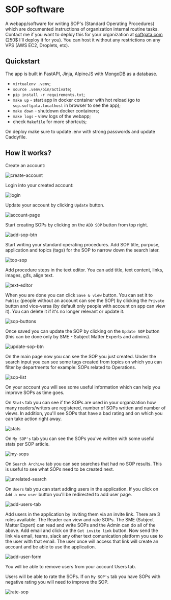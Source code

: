 # SOP software

A webapp/software for writing SOP's (Standard Operating Procedures) which are documented instructions of organization internal routine tasks. Contact me if you want to deploy this for your organization at 
[softgata.com](https://softgata.com/) (250$ I'll deploy it for you). You can host it without any restrictions on any VPS (AWS EC2, Droplets, etc).


## Quickstart

The app is built in FastAPI, Jinja, AlpineJS with MongoDB as a database.

- `virtualenv .venv`;
- `source .venv/bin/activate`;
- `pip install -r requirements.txt`;
- `make up` - start app in docker container with hot reload (go to `sop.softgata.localhost` in browser to see the app);
- `make down` - shutdown docker containers;
- `make logs` - view logs of the webapp;
- check `Makefile` for more shortcuts;

On deploy make sure to update .env with strong passwords and update Caddyfile.


## How it works?

Create an account:

![create-account](readmepics/create-account.png)

Login into your created account:

![login](readmepics/login.png)

Update your account by clicking `Update` button.

![account-page](readmepics/account-page.png)


Start creating SOPs by clicking on the `ADD SOP` button from top right.

![add-sop-btn](readmepics/add-sop-btn.png)


Start writing your standard operating procedures. Add SOP title, purpuse, application and topics (tags) for the SOP to narrow down the search later.


![top-sop](readmepics/top-sop.png)

Add procedure steps in the text editor. You can add title, text content, links, images, gifs, align text.

![text-editor](readmepics/text-editor.png)

When you are done you can click `Save & view` button. You can set it to `Public` (people without an account can see the SOP) by clicking the `Private` button and vice-versa (by default only people with account on app can view it). You can delete it if it's no longer relevant or update it.


![sop-buttons](readmepics/sop-buttons.png)

Once saved you can update the SOP by clicking on the `Update SOP` button (this can be done only by SME - Subject Matter Experts and admins). 

![update-sop-btn](readmepics/update-sop-btn.png)


On the main page now you can see the SOP you just created. Under the search input you can see some tags created from topics on which you can filter by departments for example: SOPs related to Operations.

![sop-list](readmepics/sop-list.png)


On your account you will see some useful information which can help you improve SOPs as time goes.

On `Stats` tab you can see if the SOPs are used in your organization how many readers/writers are registered, number of SOPs written and number of views. In addition, you'll see SOPs that have a bad rating and on which you can take action right away. 

![stats](readmepics/stats.png)

On `My SOP's` tab you can see the SOPs you've written with some useful stats per SOP article.

![my-sops](readmepics/my-sops.png)

On `Search Archive` tab you can see searches that had no SOP results. This is useful to see what SOPs need to be created next.

![unrelated-search](readmepics/unrelated-search.png)

On `Users` tab you can start adding users in the application. If you click on `Add a new user` button you'll be redirected to add user page.

![add-users-tab](readmepics/add-users-tab.png)

Add users in the application by inviting them via an invite link. 
There are 3 roles available. The Reader can view and rate SOPs. The SME (Subject Matter Expert) can read and write SOPs and the Admin can do all of the above. Add email and click on the `Get invite link` button. Now send the link via email, teams, slack any other text comunication platform you use to the user with that email. The user once will access that link will create an account and be able to use the application. 

![add-user-form](readmepics/add-user-form.png)

You will be able to remove users from your account Users tab.

Users will be able to rate the SOPs. If on `My SOP's` tab you have SOPs with negative rating you will need to improve the SOP.  

![rate-sop](readmepics/rate-sop.png)

